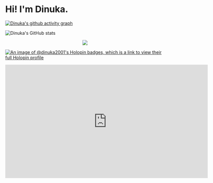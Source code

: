 # Hi! I'm Dinuka.

[![Dinuka's github activity graph](https://github-readme-activity-graph.vercel.app/graph?username=dinuka2001&theme=react-dark)](https://github.com/sachithdh/github-readme-activity-graph)

![Dinuka's GitHub stats](https://github-readme-stats.vercel.app/api?username=dinuka2001&show_icons=true&theme=radical)

<center> <img src="https://komarev.com/ghpvc/?username=dinuka2001&&style=flat-square" align="center" /> </center>

[![An image of @dinuka2001's Holopin badges, which is a link to view their full Holopin profile](https://holopin.me/dinuka2001)](https://holopin.io/@dinuka2001)

<iframe src="https://github.com/dinuka2001/dinuka2001/blob/main/src/3129957-uhd_3840_2160_25fps.mp4" width="640" height="360" frameborder="0" allow="autoplay; fullscreen" allowfullscreen></iframe>
